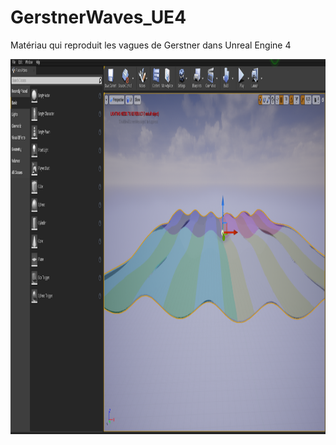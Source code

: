 # GerstnerWaves_UE4
Matériau qui reproduit les vagues de Gerstner dans Unreal Engine 4

<img src="img/Capture.PNG" width="1000" height="600">
